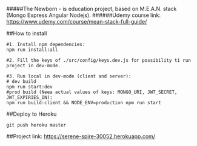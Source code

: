 #####The Newborn - is education project, based on M.E.A.N. stack (Mongo Express Angular Nodejs).
######Udemy course link: https://www.udemy.com/course/mean-stack-full-guide/

##How to install
```
#1. Install npm dependencies:
npm run install:all

#2. Fill the keys of ./src/config/keys.dev.js for possibility ti run project in dev-mode.

#3. Run local in dev-mode (client and server):
# dev build
npm run start:dev
#prod build (Neea actual values of keys: MONGO_URI, JWT_SECRET, JWT_EXPIRIES_IN):
npm run build:client && NODE_ENV=production npm run start
```

##Deploy to Heroku
```
git push heroku master
```

##Project link:
https://serene-spire-30052.herokuapp.com/
